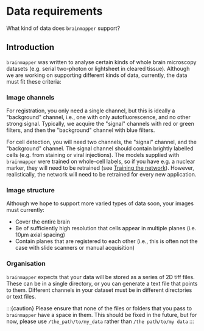 # Data requirements

What kind of data does `brainmapper` support?

## Introduction

`brainmapper` was written to analyse certain kinds of whole brain microscopy datasets (e.g. serial two-photon or lightsheet in cleared tissue).
Although we are working on supporting different kinds of data, currently, the data must fit these criteria:

### Image channels

For registration, you only need a single channel, but this is ideally a "background" channel, i.e., one with only autofluorescence, and no other strong signal. Typically, we acquire the "signal" channels with red or green filters, and then the "background" channel with blue filters.

For cell detection, you will need two channels, the "signal" channel, and the "background" channel.
The signal channel should contain brightly labelled cells (e.g. from staining or viral injections).
The models supplied with `brainmapper` were trained on whole-cell labels, so if you have e.g. a nuclear marker, 
they will need to be retrained (see [Training the network](/documentation/cellfinder/user-guide/training/index)).
However, realistically, the network will need to be retrained for every new application.

### Image structure

Although we hope to support more varied types of data soon, your images must currently:

- Cover the entire brain
- Be of sufficiently high resolution that cells appear in multiple planes (i.e. 10&#956;m axial spacing)
- Contain planes that are registered to each other (i.e., this is often not the case with slide scanners or manual acquisition)

### Organisation

`brainmapper` expects that your data will be stored as a series of 2D tiff files.
These can be in a single directory, or you can generate a text file that points to them.
Different channels in your dataset must be in different directories or text files.

:::{caution}
Please ensure that none of the files or folders that you pass to `brainmapper` have a space in them.
This should be fixed in the future, but for now, please use `/the_path/to/my_data` rather than `/the path/to/my data`
:::
